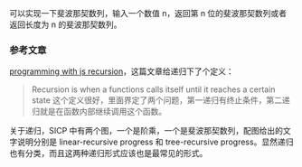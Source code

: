 可以实现一下斐波那契数列，输入一个数值 n，返回第 n 位的斐波那契数列或者返回长度为 n 的斐波那契数列。
### 参考文章
[programming with js recursion](https://hackernoon.com/programming-with-js-recursion-31371e2bf808)，这篇文章给递归下了个定义：
> Recursion is when a functions calls itself until it reaches a certain state
这个定义很好，里面界定了两个问题，第一递归有终止条件，第二递归就是在函数内部继续调用这个函数。

关于递归，SICP 中有两个图，一个是阶乘，一个是斐波那契数列，配图给出的文字说明分别是 linear-recursive progress 和 tree-recursive progress。显然递归也有分类，而且这两种递归形式应该也是最常见的形式。
